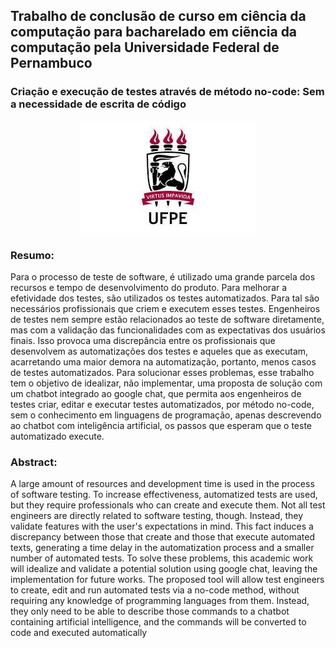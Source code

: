 ## Trabalho de conclusão de curso em ciência da computação para bacharelado em ciẽncia da computação pela Universidade Federal de Pernambuco
### Criação e execução de testes através de método no-code: Sem a necessidade de escrita de código

<p align="center">
  <img src="./ufpe.jpeg" />
</p>

### Resumo:

Para o processo de teste de software, é utilizado uma grande parcela dos recursos e tempo de desenvolvimento do produto. Para melhorar a efetividade dos testes, são utilizados os testes automatizados. Para tal são necessários profissionais que criem e executem esses testes. Engenheiros de testes  nem sempre estão relacionados ao teste de software diretamente, mas com a validação das funcionalidades com as expectativas dos usuários finais. Isso provoca uma discrepância entre os profissionais que desenvolvem as automatizações dos testes e aqueles que as executam, acarretando uma maior demora na automatização, portanto, menos casos de testes automatizados. Para solucionar esses problemas, esse trabalho tem o objetivo de idealizar, não implementar, uma proposta de solução com um chatbot integrado ao google chat, que permita aos engenheiros de testes criar, editar e executar testes automatizados, por método no-code, sem o conhecimento em linguagens de programação, apenas descrevendo ao chatbot com inteligência artificial, os passos que esperam que o teste automatizado execute. 

### Abstract:

A large amount of resources and development time is used in the process of software testing. To increase effectiveness, automatized tests are used, but they require professionals who can create and execute them. Not all test engineers are directly related to software testing, though. Instead, they validate features with the user's expectations in mind. This fact induces a discrepancy between those that create and those that execute automated texts, generating a time delay in the automatization process and a smaller number of automated tests. To solve these problems, this academic work will idealize and validate a potential solution using google chat, leaving the implementation for future works. The proposed tool will allow test engineers to create, edit and run automated tests via a no-code method, without requiring any knowledge of programming languages from them. Instead, they only need to be able to describe those commands to a chatbot containing artificial intelligence, and the commands will be converted to code and executed automatically
